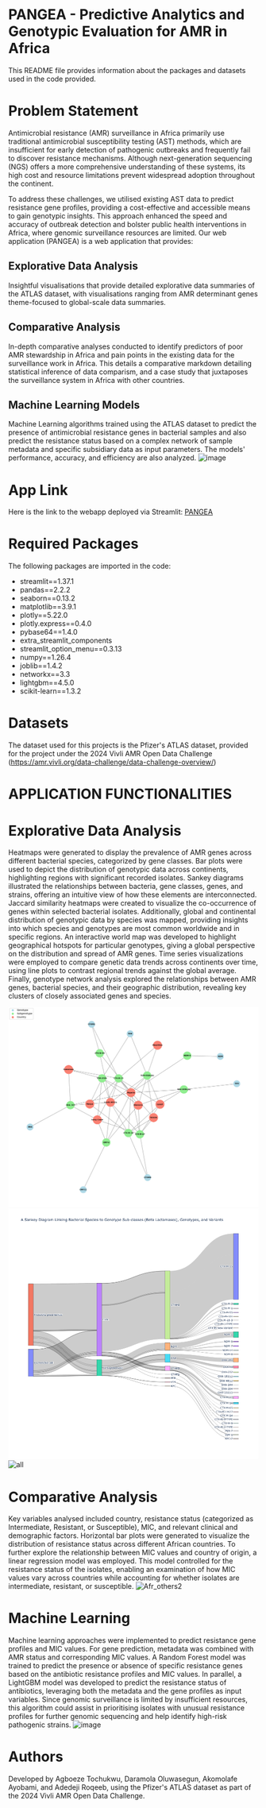 # PANGEA - Predictive Analytics and Genotypic Evaluation for AMR in Africa
This README file provides information about the packages and datasets used in the code provided.

# Problem Statement
Antimicrobial resistance (AMR) surveillance in Africa primarily use traditional antimicrobial susceptibility testing (AST) methods, which are insufficient for early detection of pathogenic outbreaks and frequently fail to discover resistance mechanisms. Although next-generation sequencing (NGS) offers a more comprehensive understanding of these systems, its high cost and resource limitations prevent widespread adoption throughout the continent.


To address these challenges, we utilised existing AST data to predict resistance gene profiles, providing a cost-effective and accessible means to gain genotypic insights. This approach enhanced the speed and accuracy of outbreak detection and bolster public health interventions in Africa, where genomic surveillance resources are limited. Our web application (PANGEA) is a web application that provides:
## Explorative Data Analysis
Insightful visualisations that provide detailed explorative data summaries of the ATLAS dataset, with visualisations ranging from AMR determinant genes theme-focused to global-scale data summaries.
## Comparative Analysis
In-depth comparative analyses conducted to identify predictors of poor AMR stewardship in Africa and pain points in the existing data for the surveillance work in Africa. This details a comparative markdown detailing statistical inference of data comparism, and a case study that juxtaposes the surveillance system in Africa with other countries.
## Machine Learning Models
Machine Learning algorithms trained using the ATLAS dataset to predict the presence of antimicrobial resistance genes in bacterial samples and also predict the resistance status based on a complex network of sample metadata and specific subsidiary data as input parameters. The models' performance, accuracy, and efficiency are also analyzed.
![image](https://github.com/user-attachments/assets/d8901181-1be1-497d-8148-a11d4e18b8fa)

# App Link
Here is the link to the webapp deployed via Streamlit: [PANGEA](https://pangea-amr.streamlit.app/)

# Required Packages
The following packages are imported in the code:
- streamlit==1.37.1
- pandas==2.2.2
- seaborn==0.13.2
- matplotlib==3.9.1
- plotly==5.22.0
- plotly.express==0.4.0
- pybase64==1.4.0
- extra_streamlit_components
- streamlit_option_menu==0.3.13
- numpy==1.26.4
- joblib==1.4.2
- networkx==3.3
- lightgbm==4.5.0
- scikit-learn==1.3.2

# Datasets
The dataset used for this projects is the Pfizer's ATLAS dataset, provided for the project under the 2024 Vivli AMR Open Data Challenge (https://amr.vivli.org/data-challenge/data-challenge-overview/)

# APPLICATION FUNCTIONALITIES
# Explorative Data Analysis
Heatmaps were generated to display the prevalence of AMR genes across different bacterial species, categorized by gene classes. Bar plots were used to depict the distribution of genotypic data across continents, highlighting regions with significant recorded isolates. Sankey diagrams illustrated the relationships between bacteria, gene classes, genes, and strains, offering an intuitive view of how these elements are interconnected. Jaccard similarity heatmaps were created to visualize the co-occurrence of genes within selected bacterial isolates. Additionally, global and continental distribution of genotypic data by species was mapped, providing insights into which species and genotypes are most common worldwide and in specific regions. An interactive world map was developed to highlight geographical hotspots for particular genotypes, giving a global perspective on the distribution and spread of AMR genes. Time series visualizations were employed to compare genetic data trends across continents over time, using line plots to contrast regional trends against the global average. Finally, genotype network analysis explored the relationships between AMR genes, bacterial species, and their geographic distribution, revealing key clusters of closely associated genes and species.

![image](https://github.com/TochiAgboeze/pangea/blob/303f6e8bf1fe58d28ef484b53600882f11b0fb3f/assets/networkx%20(1).png)
![image](https://github.com/TochiAgboeze/pangea/blob/76c7f6dae534f5f29476e2bd7f9ccc870e27d66c/assets/newplot%20(2).png)
![all](https://github.com/user-attachments/assets/40d4ff2e-1e1d-43b4-b774-b7b642e49d12)

# Comparative Analysis
Key variables analysed included country, resistance status (categorized as Intermediate, Resistant, or Susceptible), MIC, and relevant clinical and demographic factors. Horizontal bar plots were generated to visualize the distribution of resistance status across different African countries. To further explore the relationship between MIC values and country of origin, a linear regression model was employed. This model controlled for the resistance status of the isolates, enabling an examination of how MIC values vary across countries while accounting for whether isolates are intermediate, resistant, or susceptible.
![Afr_others2](https://github.com/user-attachments/assets/ff0fd351-428d-4bb0-8651-b02904580dfc)

# Machine Learning
Machine learning approaches were implemented to predict resistance gene profiles and MIC values. For gene prediction, metadata was combined with AMR status and corresponding MIC values. A Random Forest model was trained to predict the presence or absence of specific resistance genes based on the antibiotic resistance profiles and MIC values. In parallel, a LightGBM model was developed to predict the resistance status of antibiotics, leveraging both the metadata and the gene profiles as input variables.  Since genomic surveillance is limited by insufficient resources, this algorithm could assist in prioritising isolates with unusual resistance profiles for further genomic sequencing and help identify high-risk pathogenic strains.
![image](https://github.com/user-attachments/assets/b435019b-8b83-4143-b8bd-89ac62f48e3a)

# **Authors**
Developed by Agboeze Tochukwu, Daramola Oluwasegun, Akomolafe Ayobami, and Adedeji Roqeeb, using the Pfizer's ATLAS dataset as part of the 2024 Vivli AMR Open Data Challenge.



